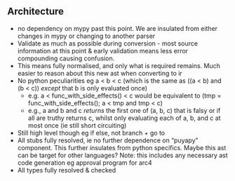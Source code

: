 ## Architecture

- no dependency on mypy past this point. We are insulated from either changes in mypy or changing to another parser
- Validate as much as possible during conversion - most source information at this point & early validation means less error compounding causing confusion. 
- This means fully normalised, and only what is required remains. Much easier to reason about this new ast when converting to ir
- No python peculiarities eg a < b < c (which is the same as ((a < b) and (b < c)) _except_ that b is only evaluated once)
  - e.g. a < func_with_side_effects() < c would be equivalent to (tmp = func_with_side_effects(); a < tmp and tmp < c)
  - e.g., a and b and c *_returns_* the first one of (a, b, c) that is falsy or if all are truthy returns c, whilst only evaluating each of a, b, and c at most once (ie still short circuiting) 
- Still high level though eg if else, not branch + go to 
- All stubs fully resolved, ie no further dependence on “puyapy” component. This further insulates from python specifics. Maybe this ast can be target for other languages? Note: this includes any necessary ast code generation eg approval program for arc4
- All types fully resolved & checked


